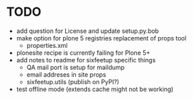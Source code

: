 # TODO

- add question for License and update setup.py.bob
- make option for plone 5 registries replacement of props tool
  - properties.xml
- plonesite recipe is currently failing for Plone 5+
- add notes to readme for sixfeetup specific things
  - QA mail port is setup for maildump
  - email addreses in site props
  - sixfeetup.utils (publish on PyPI?)
- test offline mode (extends cache might not be working)
